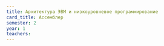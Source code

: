 ```yaml
---
title: Архитектура ЭВМ и низкоуровневое программирование
card_title: Ассемблер
semester: 2
year: 1
teachers:
---
```


